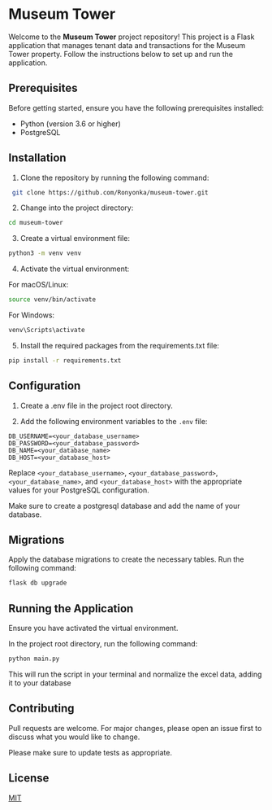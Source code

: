 # Museum Tower

Welcome to the **Museum Tower** project repository! This project is a Flask application that manages tenant data and transactions for the Museum Tower property. Follow the instructions below to set up and run the application.

## Prerequisites

Before getting started, ensure you have the following prerequisites installed:

- Python (version 3.6 or higher)
- PostgreSQL

## Installation

1. Clone the repository by running the following command:

```bash
 git clone https://github.com/Ronyonka/museum-tower.git
```
2. Change into the project directory:
```bash
cd museum-tower
```
3. Create a virtual environment file:
```bash
python3 -m venv venv
```
4. Activate the virtual environment:

For macOS/Linux:

```bash
source venv/bin/activate
```
For Windows:

```bash
venv\Scripts\activate
```
5. Install the required packages from the requirements.txt file:
```bash
pip install -r requirements.txt
```

## Configuration
1. Create a .env file in the project root directory.

2. Add the following environment variables to the `.env` file:
```
DB_USERNAME=<your_database_username>
DB_PASSWORD=<your_database_password>
DB_NAME=<your_database_name>
DB_HOST=<your_database_host>
```
Replace `<your_database_username>`, `<your_database_password>`, `<your_database_name>`, and `<your_database_host>` with the appropriate values for your PostgreSQL configuration.

Make sure to create a postgresql database and add the name of your database.

## Migrations

Apply the database migrations to create the necessary tables. Run the following command:

```bash
flask db upgrade
```

## Running the Application

Ensure you have activated the virtual environment.

In the project root directory, run the following command:

```bash
python main.py
```
This will run the script in your terminal and normalize the excel data, adding it to your database

## Contributing

Pull requests are welcome. For major changes, please open an issue first
to discuss what you would like to change.

Please make sure to update tests as appropriate.

## License

[MIT](https://choosealicense.com/licenses/mit/)